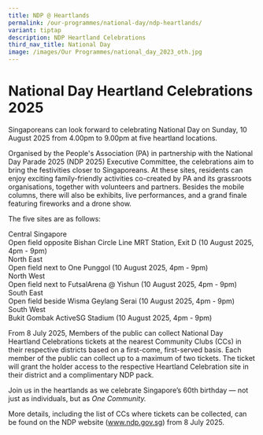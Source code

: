 ```yaml
---
title: NDP @ Heartlands
permalink: /our-programmes/national-day/ndp-heartlands/
variant: tiptap
description: NDP Heartland Celebrations
third_nav_title: National Day
image: /images/Our Programmes/national_day_2023_oth.jpg
---
```

<h1><strong>National Day Heartland Celebrations 2025</strong></h1>
<p>Singaporeans can look forward to celebrating National Day on Sunday, 10
August 2025 from 4.00pm to 9.00pm at five heartland locations.</p>
<p></p>
<p>Organised by the People's Association (PA) in partnership with the National
Day Parade 2025 (NDP 2025) Executive Committee, the celebrations aim to
bring the festivities closer to Singaporeans. At these sites, residents
can enjoy exciting family-friendly activities co-created by PA and its
grassroots organisations, together with volunteers and partners. Besides
the mobile columns, there will also be exhibits, live performances, and
a grand finale featuring fireworks and a drone show.</p>
<p></p>
<p></p>
<p>The five sites are as follows:</p>
<p></p>
<div class="isomer-card-grid">
<div class="isomer-card">
<div class="isomer-card-body">
<div class="isomer-card-title">Central Singapore</div>
<div class="isomer-card-description">Open field opposite Bishan Circle Line MRT Station, Exit D (10 August
2025, 4pm - 9pm)</div>
</div>
</div>
<div class="isomer-card">
<div class="isomer-card-body">
<div class="isomer-card-title">North East</div>
<div class="isomer-card-description">Open field next to One Punggol (10 August 2025, 4pm - 9pm)</div>
</div>
</div>
<div class="isomer-card">
<div class="isomer-card-body">
<div class="isomer-card-title">North West</div>
<div class="isomer-card-description">Open field next to FutsalArena @ Yishun (10 August 2025, 4pm - 9pm)</div>
</div>
</div>
<div class="isomer-card">
<div class="isomer-card-body">
<div class="isomer-card-title">South East</div>
<div class="isomer-card-description">Open field beside Wisma Geylang Serai (10 August 2025, 4pm - 9pm)</div>
</div>
</div>
<div class="isomer-card">
<div class="isomer-card-body">
<div class="isomer-card-title">South West</div>
<div class="isomer-card-description">Bukit Gombak ActiveSG Stadium (10 August 2025, 4pm - 9pm)</div>
</div>
</div>
</div>
<p>From 8 July 2025, Members of the public can collect National Day Heartland
Celebrations tickets at the nearest Community Clubs (CCs) in their respective
districts based on a first-come, first-served basis. Each member of the
public can collect up to a maximum of two tickets. The ticket will grant
the holder access to the respective Heartland Celebration site in their
district and a complimentary NDP pack.</p>
<p></p>
<p>Join us in the heartlands as we celebrate Singapore’s 60th birthday —
not just as individuals, but as&nbsp;<em>One Community.</em>&nbsp;</p>
<p></p>
<p>More details, including the list of CCs where tickets can be collected,
can be found on the NDP website (<a href="http://www.ndp.gov.sg" rel="noopener noreferrer nofollow" target="_blank">www.ndp.gov.sg</a>) from 8 July 2025.</p>
<p></p>